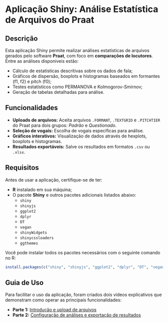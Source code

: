 # Aplicação Shiny: Análise Estatística de Arquivos do Praat

## Descrição
Esta aplicação Shiny permite realizar análises estatísticas de arquivos gerados pelo software **Praat**, com foco em **comparações de locutores**. Entre as análises disponíveis estão:
- Cálculo de estatísticas descritivas sobre os dados de fala;
- Gráficos de dispersão, boxplots e histogramas baseados em formantes (f1, f2) e pitch (f0);
- Testes estatísticos como PERMANOVA e Kolmogorov-Smirnov;
- Geração de tabelas detalhadas para análise.

## Funcionalidades
- **Uploads de arquivos:** Aceita arquivos `.FORMANT`, `.TEXTGRID` e `.PITCHTIER` do Praat para dois grupos: *Padrão* e *Questionado*.
- **Seleção de vogais:** Escolha de vogais específicas para análise.
- **Gráficos interativos:** Visualização de dados através de hexplots, boxplots e histogramas.
- **Resultados exportáveis:** Salve os resultados em formatos `.csv` ou `.xlsx`.

## Requisitos
Antes de usar a aplicação, certifique-se de ter:
- **R** instalado em sua máquina;
- O pacote **Shiny** e outros pacotes adicionais listados abaixo:
  - `shiny`
  - `shinyjs`
  - `ggplot2`
  - `dplyr`
  - `DT`
  - `vegan`
  - `shinyWidgets`
  - `shinycssloaders`
  - `ggthemes`

Você pode instalar todos os pacotes necessários com o seguinte comando no R:

```R
install.packages(c("shiny", "shinyjs", "ggplot2", "dplyr", "DT", "vegan", "shinyWidgets", "shinycssloaders", "ggthemes"))
```

## Guia de Uso
Para facilitar o uso da aplicação, foram criados dois vídeos explicativos que demonstram como operar as principais funcionalidades:
- **Parte 1:** [Introdução e upload de arquivos](https://youtu.be/ykZdsxOYN3Y)
- **Parte 2:** [Configuração de análises e exportação de resultados](https://youtu.be/sbpgxEptWVU)
